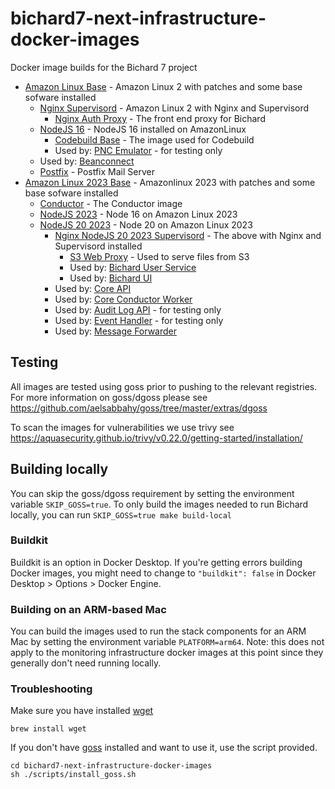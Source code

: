 # bichard7-next-infrastructure-docker-images

Docker image builds for the Bichard 7 project

-   [Amazon Linux Base](./Amazon_Linux_Base/Dockerfile) - Amazon Linux 2 with patches and some base sofware installed
    -   [Nginx Supervisord](./Nginx_Supervisord/Dockerfile) - Amazon Linux 2 with Nginx and Supervisord
        -   [Nginx Auth Proxy](./Nginx_Auth_Proxy/Dockerfile) - The front end proxy for Bichard
    -   [NodeJS 16](./NodeJS/Dockerfile) - NodeJS 16 installed on AmazonLinux
        -   [Codebuild Base](./Codebuild_Base/Dockerfile) - The image used for Codebuild
        -   Used by: [PNC Emulator](https://github.com/ministryofjustice/bichard7-next-pnc-emulator/blob/main/docker/Dockerfile) - for testing only
    -   Used by: [Beanconnect](https://github.com/ministryofjustice/bichard7-next-beanconnect/blob/main/Dockerfile)
    -   [Postfix](./Postfix/Dockerfile) - Postfix Mail Server
-   [Amazon Linux 2023 Base](./Amazon_Linux_2023_Base/Dockerfile) - Amazonlinux 2023 with patches and some base sofware installed
    -   [Conductor](./Conductor/Dockerfile) - The Conductor image
    -   [NodeJS 2023](./NodeJS_2023/) - Node 16 on Amazon Linux 2023
    -   [NodeJS 20 2023](./NodeJS_2023/) - Node 20 on Amazon Linux 2023
        -   [Nginx NodeJS 20 2023 Supervisord](./Nginx_NodeJS_20_2023_Supervisord/) - The above with Nginx and Supervisord installed
            -   [S3 Web Proxy](./S3_Web_Proxy/Dockerfile) - Used to serve files from S3
            -   Used by: [Bichard User Service](https://github.com/ministryofjustice/bichard7-next-user-service)
            -   Used by: [Bichard UI](https://github.com/ministryofjustice/bichard7-next-ui)
        -   Used by: [Core API](https://github.com/ministryofjustice/bichard7-next-core/blob/main/packages/api/Dockerfile)
        -   Used by: [Core Conductor Worker](https://github.com/ministryofjustice/bichard7-next-core/blob/main/packages/conductor/Dockerfile)
        -   Used by: [Audit Log API](https://github.com/ministryofjustice/bichard7-next-audit-logging/blob/main/src/audit-log-api/Dockerfile) - for testing only
        -   Used by: [Event Handler](https://github.com/ministryofjustice/bichard7-next-audit-logging/blob/main/src/event-handler/Dockerfile) - for testing only
        -   Used by: [Message Forwarder](https://github.com/ministryofjustice/bichard7-next-core/blob/main/packages/message-forwarder/Dockerfile)

## Testing

All images are tested using goss prior to pushing to the relevant registries. For more information on goss/dgoss please see
https://github.com/aelsabbahy/goss/tree/master/extras/dgoss

To scan the images for vulnerabilities we use trivy see https://aquasecurity.github.io/trivy/v0.22.0/getting-started/installation/

## Building locally

You can skip the goss/dgoss requirement by setting the environment variable `SKIP_GOSS=true`. To only build the images needed to run Bichard locally, you can run `SKIP_GOSS=true make build-local`

### Buildkit

Buildkit is an option in Docker Desktop. If you're getting errors building Docker images, you might need to change to `"buildkit": false` in Docker Desktop > Options > Docker Engine.

### Building on an ARM-based Mac

You can build the images used to run the stack components for an ARM Mac by setting the environment variable `PLATFORM=arm64`. Note: this does not apply to the monitoring infrastructure docker images at this point since they generally don't need running locally.

### Troubleshooting

Make sure you have installed [wget](https://www.gnu.org/software/wget/)

```
brew install wget
```

If you don't have [goss](https://goss.rocks/) installed and want to use it, use the script provided.

```
cd bichard7-next-infrastructure-docker-images
sh ./scripts/install_goss.sh
```
